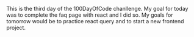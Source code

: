 This is the third day of the 100DayOfCode chanllenge.
My goal for today was to complete the faq page with react and I did so.
My goals for tomorrow would be to practice react query and to start a new frontend project.
